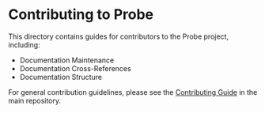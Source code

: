 # Contributing to Probe

This directory contains guides for contributors to the Probe project, including:

- Documentation Maintenance
- Documentation Cross-References
- Documentation Structure

For general contribution guidelines, please see the [Contributing Guide](https://github.com/buger/probe/blob/main/CONTRIBUTING.md) in the main repository.